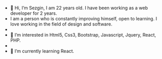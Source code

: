 - 👋 Hi, I’m Sezgin, I am 22 years old. I have been working as a web developer for 2 years.
- I am a person who is constantly improving himself, open to learning. I love working in the field of design and software.
- 
- 👀 I’m interested in Html5, Css3, Bootstrap, Javascript, Jquery, React, PHP.
- 
- 🌱 I’m currently learning React. 


